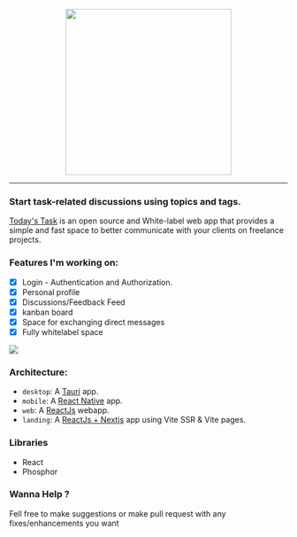 <p align="center">
<img width="300" src="https://user-images.githubusercontent.com/62207970/214764965-e82e27c6-b5ac-48f8-bbd0-b0d67e4bd655.svg">
</p>

---

###  Start task-related discussions using topics and tags.

[Today's Task](https://github.com/fdantasr/today-task) is an open source and White-label web app that provides a simple and fast space to better communicate with your clients on freelance projects.

### Features I'm working on:


- [x] Login - Authentication and Authorization. 
- [x] Personal profile
- [x] Discussions/Feedback Feed
- [x] kanban board
- [x] Space for exchanging direct messages
- [x] Fully whitelabel space
 
 ![](https://user-images.githubusercontent.com/62207970/215248163-e5c8bcf1-bb2d-4f02-ac92-c18db50016bd.png)
 
 ### Architecture:
 
- `desktop`: A [Tauri](https://tauri.studio) app.
- `mobile`: A [React Native](https://reactnative.dev/) app.
- `web`: A [ReactJs](https://reactjs.org) webapp.
- `landing`: A [ReactJs + Nextjs](https://reactjs.org) app using Vite SSR & Vite pages.

### Libraries
- React
- Phosphor

### Wanna Help ?
Fell free to make suggestions or make pull request with any fixes/enhancements you want

